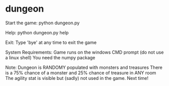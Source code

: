 # dungeon
Start the game:
	python dungeon.py

Help:
	python dungeon.py help

Exit:
	Type 'bye' at any time to exit the game

System Requirements:
	Game runs on the windows CMD prompt (do not use a linux shell)
	You need the numpy package

Note:
	Dungeon is RANDOMY populated with monsters and treasures
	There is a 75% chance of a monster and 25% chance of treasure in ANY room
  The agility stat is visible but (sadly) not used in the game. Next time!
